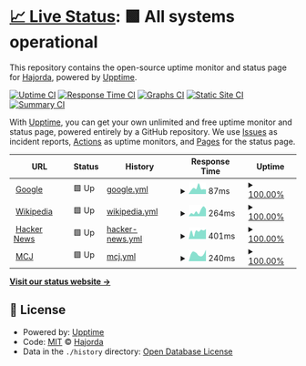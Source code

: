 # [📈 Live Status](https://Hajorda.github.io/KauwelaUptime): <!--live status--> **🟩 All systems operational**

This repository contains the open-source uptime monitor and status page for [Hajorda](https://Hajorda.github.io/KauwelaUptime), powered by [Upptime](https://github.com/upptime/upptime).

[![Uptime CI](https://github.com/Hajorda/KauwelaUptime/workflows/Uptime%20CI/badge.svg)](https://github.com/Hajorda/KauwelaUptime/actions?query=workflow%3A%22Uptime+CI%22)
[![Response Time CI](https://github.com/Hajorda/KauwelaUptime/workflows/Response%20Time%20CI/badge.svg)](https://github.com/Hajorda/KauwelaUptime/actions?query=workflow%3A%22Response+Time+CI%22)
[![Graphs CI](https://github.com/Hajorda/KauwelaUptime/workflows/Graphs%20CI/badge.svg)](https://github.com/Hajorda/KauwelaUptime/actions?query=workflow%3A%22Graphs+CI%22)
[![Static Site CI](https://github.com/Hajorda/KauwelaUptime/workflows/Static%20Site%20CI/badge.svg)](https://github.com/Hajorda/KauwelaUptime/actions?query=workflow%3A%22Static+Site+CI%22)
[![Summary CI](https://github.com/Hajorda/KauwelaUptime/workflows/Summary%20CI/badge.svg)](https://github.com/Hajorda/KauwelaUptime/actions?query=workflow%3A%22Summary+CI%22)

With [Upptime](https://upptime.js.org), you can get your own unlimited and free uptime monitor and status page, powered entirely by a GitHub repository. We use [Issues](https://github.com/Hajorda/KauwelaUptime/issues) as incident reports, [Actions](https://github.com/Hajorda/KauwelaUptime/actions) as uptime monitors, and [Pages](https://Hajorda.github.io/KauwelaUptime) for the status page.

<!--start: status pages-->
<!-- This summary is generated by Upptime (https://github.com/upptime/upptime) -->
<!-- Do not edit this manually, your changes will be overwritten -->
<!-- prettier-ignore -->
| URL | Status | History | Response Time | Uptime |
| --- | ------ | ------- | ------------- | ------ |
| <img alt="" src="https://icons.duckduckgo.com/ip3/www.google.com.ico" height="13"> [Google](https://www.google.com) | 🟩 Up | [google.yml](https://github.com/Hajorda/KauwelaUptime/commits/HEAD/history/google.yml) | <details><summary><img alt="Response time graph" src="./graphs/google/response-time-week.png" height="20"> 87ms</summary><br><a href="https://Hajorda.github.io/KauwelaUptime/history/google"><img alt="Response time 87" src="https://img.shields.io/endpoint?url=https%3A%2F%2Fraw.githubusercontent.com%2FHajorda%2FKauwelaUptime%2FHEAD%2Fapi%2Fgoogle%2Fresponse-time.json"></a><br><a href="https://Hajorda.github.io/KauwelaUptime/history/google"><img alt="24-hour response time 71" src="https://img.shields.io/endpoint?url=https%3A%2F%2Fraw.githubusercontent.com%2FHajorda%2FKauwelaUptime%2FHEAD%2Fapi%2Fgoogle%2Fresponse-time-day.json"></a><br><a href="https://Hajorda.github.io/KauwelaUptime/history/google"><img alt="7-day response time 87" src="https://img.shields.io/endpoint?url=https%3A%2F%2Fraw.githubusercontent.com%2FHajorda%2FKauwelaUptime%2FHEAD%2Fapi%2Fgoogle%2Fresponse-time-week.json"></a><br><a href="https://Hajorda.github.io/KauwelaUptime/history/google"><img alt="30-day response time 87" src="https://img.shields.io/endpoint?url=https%3A%2F%2Fraw.githubusercontent.com%2FHajorda%2FKauwelaUptime%2FHEAD%2Fapi%2Fgoogle%2Fresponse-time-month.json"></a><br><a href="https://Hajorda.github.io/KauwelaUptime/history/google"><img alt="1-year response time 87" src="https://img.shields.io/endpoint?url=https%3A%2F%2Fraw.githubusercontent.com%2FHajorda%2FKauwelaUptime%2FHEAD%2Fapi%2Fgoogle%2Fresponse-time-year.json"></a></details> | <details><summary><a href="https://Hajorda.github.io/KauwelaUptime/history/google">100.00%</a></summary><a href="https://Hajorda.github.io/KauwelaUptime/history/google"><img alt="All-time uptime 100.00%" src="https://img.shields.io/endpoint?url=https%3A%2F%2Fraw.githubusercontent.com%2FHajorda%2FKauwelaUptime%2FHEAD%2Fapi%2Fgoogle%2Fuptime.json"></a><br><a href="https://Hajorda.github.io/KauwelaUptime/history/google"><img alt="24-hour uptime 100.00%" src="https://img.shields.io/endpoint?url=https%3A%2F%2Fraw.githubusercontent.com%2FHajorda%2FKauwelaUptime%2FHEAD%2Fapi%2Fgoogle%2Fuptime-day.json"></a><br><a href="https://Hajorda.github.io/KauwelaUptime/history/google"><img alt="7-day uptime 100.00%" src="https://img.shields.io/endpoint?url=https%3A%2F%2Fraw.githubusercontent.com%2FHajorda%2FKauwelaUptime%2FHEAD%2Fapi%2Fgoogle%2Fuptime-week.json"></a><br><a href="https://Hajorda.github.io/KauwelaUptime/history/google"><img alt="30-day uptime 100.00%" src="https://img.shields.io/endpoint?url=https%3A%2F%2Fraw.githubusercontent.com%2FHajorda%2FKauwelaUptime%2FHEAD%2Fapi%2Fgoogle%2Fuptime-month.json"></a><br><a href="https://Hajorda.github.io/KauwelaUptime/history/google"><img alt="1-year uptime 100.00%" src="https://img.shields.io/endpoint?url=https%3A%2F%2Fraw.githubusercontent.com%2FHajorda%2FKauwelaUptime%2FHEAD%2Fapi%2Fgoogle%2Fuptime-year.json"></a></details>
| <img alt="" src="https://icons.duckduckgo.com/ip3/en.wikipedia.org.ico" height="13"> [Wikipedia](https://en.wikipedia.org) | 🟩 Up | [wikipedia.yml](https://github.com/Hajorda/KauwelaUptime/commits/HEAD/history/wikipedia.yml) | <details><summary><img alt="Response time graph" src="./graphs/wikipedia/response-time-week.png" height="20"> 264ms</summary><br><a href="https://Hajorda.github.io/KauwelaUptime/history/wikipedia"><img alt="Response time 264" src="https://img.shields.io/endpoint?url=https%3A%2F%2Fraw.githubusercontent.com%2FHajorda%2FKauwelaUptime%2FHEAD%2Fapi%2Fwikipedia%2Fresponse-time.json"></a><br><a href="https://Hajorda.github.io/KauwelaUptime/history/wikipedia"><img alt="24-hour response time 376" src="https://img.shields.io/endpoint?url=https%3A%2F%2Fraw.githubusercontent.com%2FHajorda%2FKauwelaUptime%2FHEAD%2Fapi%2Fwikipedia%2Fresponse-time-day.json"></a><br><a href="https://Hajorda.github.io/KauwelaUptime/history/wikipedia"><img alt="7-day response time 264" src="https://img.shields.io/endpoint?url=https%3A%2F%2Fraw.githubusercontent.com%2FHajorda%2FKauwelaUptime%2FHEAD%2Fapi%2Fwikipedia%2Fresponse-time-week.json"></a><br><a href="https://Hajorda.github.io/KauwelaUptime/history/wikipedia"><img alt="30-day response time 264" src="https://img.shields.io/endpoint?url=https%3A%2F%2Fraw.githubusercontent.com%2FHajorda%2FKauwelaUptime%2FHEAD%2Fapi%2Fwikipedia%2Fresponse-time-month.json"></a><br><a href="https://Hajorda.github.io/KauwelaUptime/history/wikipedia"><img alt="1-year response time 264" src="https://img.shields.io/endpoint?url=https%3A%2F%2Fraw.githubusercontent.com%2FHajorda%2FKauwelaUptime%2FHEAD%2Fapi%2Fwikipedia%2Fresponse-time-year.json"></a></details> | <details><summary><a href="https://Hajorda.github.io/KauwelaUptime/history/wikipedia">100.00%</a></summary><a href="https://Hajorda.github.io/KauwelaUptime/history/wikipedia"><img alt="All-time uptime 100.00%" src="https://img.shields.io/endpoint?url=https%3A%2F%2Fraw.githubusercontent.com%2FHajorda%2FKauwelaUptime%2FHEAD%2Fapi%2Fwikipedia%2Fuptime.json"></a><br><a href="https://Hajorda.github.io/KauwelaUptime/history/wikipedia"><img alt="24-hour uptime 100.00%" src="https://img.shields.io/endpoint?url=https%3A%2F%2Fraw.githubusercontent.com%2FHajorda%2FKauwelaUptime%2FHEAD%2Fapi%2Fwikipedia%2Fuptime-day.json"></a><br><a href="https://Hajorda.github.io/KauwelaUptime/history/wikipedia"><img alt="7-day uptime 100.00%" src="https://img.shields.io/endpoint?url=https%3A%2F%2Fraw.githubusercontent.com%2FHajorda%2FKauwelaUptime%2FHEAD%2Fapi%2Fwikipedia%2Fuptime-week.json"></a><br><a href="https://Hajorda.github.io/KauwelaUptime/history/wikipedia"><img alt="30-day uptime 100.00%" src="https://img.shields.io/endpoint?url=https%3A%2F%2Fraw.githubusercontent.com%2FHajorda%2FKauwelaUptime%2FHEAD%2Fapi%2Fwikipedia%2Fuptime-month.json"></a><br><a href="https://Hajorda.github.io/KauwelaUptime/history/wikipedia"><img alt="1-year uptime 100.00%" src="https://img.shields.io/endpoint?url=https%3A%2F%2Fraw.githubusercontent.com%2FHajorda%2FKauwelaUptime%2FHEAD%2Fapi%2Fwikipedia%2Fuptime-year.json"></a></details>
| <img alt="" src="https://icons.duckduckgo.com/ip3/news.ycombinator.com.ico" height="13"> [Hacker News](https://news.ycombinator.com) | 🟩 Up | [hacker-news.yml](https://github.com/Hajorda/KauwelaUptime/commits/HEAD/history/hacker-news.yml) | <details><summary><img alt="Response time graph" src="./graphs/hacker-news/response-time-week.png" height="20"> 401ms</summary><br><a href="https://Hajorda.github.io/KauwelaUptime/history/hacker-news"><img alt="Response time 401" src="https://img.shields.io/endpoint?url=https%3A%2F%2Fraw.githubusercontent.com%2FHajorda%2FKauwelaUptime%2FHEAD%2Fapi%2Fhacker-news%2Fresponse-time.json"></a><br><a href="https://Hajorda.github.io/KauwelaUptime/history/hacker-news"><img alt="24-hour response time 509" src="https://img.shields.io/endpoint?url=https%3A%2F%2Fraw.githubusercontent.com%2FHajorda%2FKauwelaUptime%2FHEAD%2Fapi%2Fhacker-news%2Fresponse-time-day.json"></a><br><a href="https://Hajorda.github.io/KauwelaUptime/history/hacker-news"><img alt="7-day response time 401" src="https://img.shields.io/endpoint?url=https%3A%2F%2Fraw.githubusercontent.com%2FHajorda%2FKauwelaUptime%2FHEAD%2Fapi%2Fhacker-news%2Fresponse-time-week.json"></a><br><a href="https://Hajorda.github.io/KauwelaUptime/history/hacker-news"><img alt="30-day response time 401" src="https://img.shields.io/endpoint?url=https%3A%2F%2Fraw.githubusercontent.com%2FHajorda%2FKauwelaUptime%2FHEAD%2Fapi%2Fhacker-news%2Fresponse-time-month.json"></a><br><a href="https://Hajorda.github.io/KauwelaUptime/history/hacker-news"><img alt="1-year response time 401" src="https://img.shields.io/endpoint?url=https%3A%2F%2Fraw.githubusercontent.com%2FHajorda%2FKauwelaUptime%2FHEAD%2Fapi%2Fhacker-news%2Fresponse-time-year.json"></a></details> | <details><summary><a href="https://Hajorda.github.io/KauwelaUptime/history/hacker-news">100.00%</a></summary><a href="https://Hajorda.github.io/KauwelaUptime/history/hacker-news"><img alt="All-time uptime 100.00%" src="https://img.shields.io/endpoint?url=https%3A%2F%2Fraw.githubusercontent.com%2FHajorda%2FKauwelaUptime%2FHEAD%2Fapi%2Fhacker-news%2Fuptime.json"></a><br><a href="https://Hajorda.github.io/KauwelaUptime/history/hacker-news"><img alt="24-hour uptime 100.00%" src="https://img.shields.io/endpoint?url=https%3A%2F%2Fraw.githubusercontent.com%2FHajorda%2FKauwelaUptime%2FHEAD%2Fapi%2Fhacker-news%2Fuptime-day.json"></a><br><a href="https://Hajorda.github.io/KauwelaUptime/history/hacker-news"><img alt="7-day uptime 100.00%" src="https://img.shields.io/endpoint?url=https%3A%2F%2Fraw.githubusercontent.com%2FHajorda%2FKauwelaUptime%2FHEAD%2Fapi%2Fhacker-news%2Fuptime-week.json"></a><br><a href="https://Hajorda.github.io/KauwelaUptime/history/hacker-news"><img alt="30-day uptime 100.00%" src="https://img.shields.io/endpoint?url=https%3A%2F%2Fraw.githubusercontent.com%2FHajorda%2FKauwelaUptime%2FHEAD%2Fapi%2Fhacker-news%2Fuptime-month.json"></a><br><a href="https://Hajorda.github.io/KauwelaUptime/history/hacker-news"><img alt="1-year uptime 100.00%" src="https://img.shields.io/endpoint?url=https%3A%2F%2Fraw.githubusercontent.com%2FHajorda%2FKauwelaUptime%2FHEAD%2Fapi%2Fhacker-news%2Fuptime-year.json"></a></details>
| <img alt="" src="https://icons.duckduckgo.com/ip3/www.modelcj.org.ico" height="13"> [MCJ](https://www.modelcj.org/) | 🟩 Up | [mcj.yml](https://github.com/Hajorda/KauwelaUptime/commits/HEAD/history/mcj.yml) | <details><summary><img alt="Response time graph" src="./graphs/mcj/response-time-week.png" height="20"> 240ms</summary><br><a href="https://Hajorda.github.io/KauwelaUptime/history/mcj"><img alt="Response time 240" src="https://img.shields.io/endpoint?url=https%3A%2F%2Fraw.githubusercontent.com%2FHajorda%2FKauwelaUptime%2FHEAD%2Fapi%2Fmcj%2Fresponse-time.json"></a><br><a href="https://Hajorda.github.io/KauwelaUptime/history/mcj"><img alt="24-hour response time 342" src="https://img.shields.io/endpoint?url=https%3A%2F%2Fraw.githubusercontent.com%2FHajorda%2FKauwelaUptime%2FHEAD%2Fapi%2Fmcj%2Fresponse-time-day.json"></a><br><a href="https://Hajorda.github.io/KauwelaUptime/history/mcj"><img alt="7-day response time 240" src="https://img.shields.io/endpoint?url=https%3A%2F%2Fraw.githubusercontent.com%2FHajorda%2FKauwelaUptime%2FHEAD%2Fapi%2Fmcj%2Fresponse-time-week.json"></a><br><a href="https://Hajorda.github.io/KauwelaUptime/history/mcj"><img alt="30-day response time 240" src="https://img.shields.io/endpoint?url=https%3A%2F%2Fraw.githubusercontent.com%2FHajorda%2FKauwelaUptime%2FHEAD%2Fapi%2Fmcj%2Fresponse-time-month.json"></a><br><a href="https://Hajorda.github.io/KauwelaUptime/history/mcj"><img alt="1-year response time 240" src="https://img.shields.io/endpoint?url=https%3A%2F%2Fraw.githubusercontent.com%2FHajorda%2FKauwelaUptime%2FHEAD%2Fapi%2Fmcj%2Fresponse-time-year.json"></a></details> | <details><summary><a href="https://Hajorda.github.io/KauwelaUptime/history/mcj">100.00%</a></summary><a href="https://Hajorda.github.io/KauwelaUptime/history/mcj"><img alt="All-time uptime 100.00%" src="https://img.shields.io/endpoint?url=https%3A%2F%2Fraw.githubusercontent.com%2FHajorda%2FKauwelaUptime%2FHEAD%2Fapi%2Fmcj%2Fuptime.json"></a><br><a href="https://Hajorda.github.io/KauwelaUptime/history/mcj"><img alt="24-hour uptime 100.00%" src="https://img.shields.io/endpoint?url=https%3A%2F%2Fraw.githubusercontent.com%2FHajorda%2FKauwelaUptime%2FHEAD%2Fapi%2Fmcj%2Fuptime-day.json"></a><br><a href="https://Hajorda.github.io/KauwelaUptime/history/mcj"><img alt="7-day uptime 100.00%" src="https://img.shields.io/endpoint?url=https%3A%2F%2Fraw.githubusercontent.com%2FHajorda%2FKauwelaUptime%2FHEAD%2Fapi%2Fmcj%2Fuptime-week.json"></a><br><a href="https://Hajorda.github.io/KauwelaUptime/history/mcj"><img alt="30-day uptime 100.00%" src="https://img.shields.io/endpoint?url=https%3A%2F%2Fraw.githubusercontent.com%2FHajorda%2FKauwelaUptime%2FHEAD%2Fapi%2Fmcj%2Fuptime-month.json"></a><br><a href="https://Hajorda.github.io/KauwelaUptime/history/mcj"><img alt="1-year uptime 100.00%" src="https://img.shields.io/endpoint?url=https%3A%2F%2Fraw.githubusercontent.com%2FHajorda%2FKauwelaUptime%2FHEAD%2Fapi%2Fmcj%2Fuptime-year.json"></a></details>

<!--end: status pages-->

[**Visit our status website →**](https://Hajorda.github.io/KauwelaUptime)

## 📄 License

- Powered by: [Upptime](https://github.com/upptime/upptime)
- Code: [MIT](./LICENSE) © [Hajorda](https://Hajorda.github.io/KauwelaUptime)
- Data in the `./history` directory: [Open Database License](https://opendatacommons.org/licenses/odbl/1-0/)
